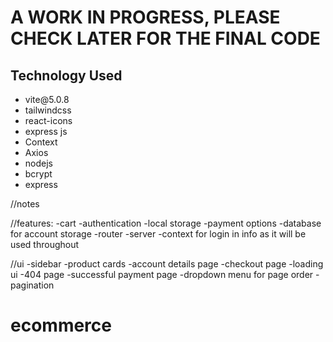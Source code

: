 <h1>A WORK IN PROGRESS, PLEASE CHECK LATER FOR THE FINAL CODE</h1>

<h2>Technology Used</h2>
<ul>
<li>vite@5.0.8</li>
<li>tailwindcss</li>
<li>react-icons</li>
<li>express js</li>
<li>Context</li>
<li>Axios</li>
<li>nodejs</li>
<li>bcrypt</li>
<li>express</li>

</ul>

//notes

//features:
-cart
-authentication
-local storage
-payment options
-database for account storage
-router
-server
-context for login in info as it will be used throughout

//ui
-sidebar
-product cards
-account details page
-checkout page
-loading ui
-404 page
-successful payment page
-dropdown menu for page order
-pagination

# ecommerce
